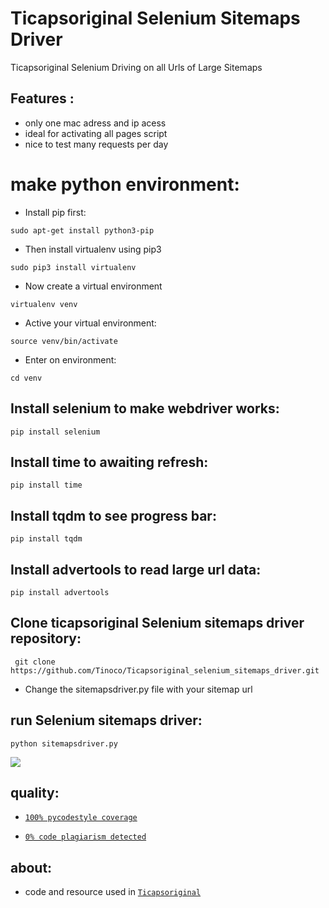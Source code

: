 # Ticapsoriginal Selenium Sitemaps Driver
Ticapsoriginal Selenium Driving on all Urls of Large Sitemaps

## Features :
* only one mac adress and ip acess
* ideal for activating all pages script 
* nice to test many requests per day 
 
# make python environment:
* Install pip first:
<pre><code>sudo apt-get install python3-pip
</code></pre>
* Then install virtualenv using pip3
<pre><code>sudo pip3 install virtualenv 
</code></pre>
* Now create a virtual environment
<pre><code>virtualenv venv
</code></pre>
* Active your virtual environment:
<pre><code>source venv/bin/activate
</code></pre>
* Enter on environment:
<pre><code>cd venv
</code></pre>

## Install selenium to make webdriver works: 
<pre><code>pip install selenium
</code></pre>


## Install time to awaiting refresh: 
<pre><code>pip install time
</code></pre>

## Install tqdm to see progress bar: 
<pre><code>pip install tqdm
</code></pre>

## Install advertools to read large url data: 
<pre><code>pip install advertools
</code></pre>

## Clone ticapsoriginal Selenium sitemaps driver repository:
<pre><code> git clone https://github.com/Tinoco/Ticapsoriginal_selenium_sitemaps_driver.git
</code></pre>

* Change the sitemapsdriver.py file with your sitemap url 

## run Selenium sitemaps driver:
<pre><code>python sitemapsdriver.py
</code></pre>

![](https://ticapsoriginal.com/static/sitemapsdriver.png)

## quality:
* [`100% pycodestyle coverage`](https://pypi.org/project/pycodestyle/)

* [`0% code plagiarism detected`](https://github.com/blingenf/copydetect)

## about:
* code and resource used in [`Ticapsoriginal`](https://ticapsoriginal.com)

